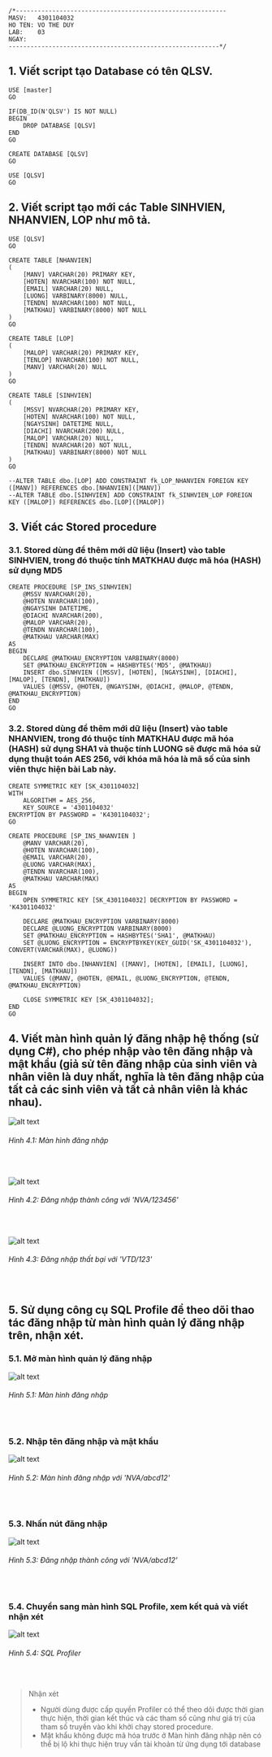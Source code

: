 ```
/*----------------------------------------------------------
MASV: 	4301104032	
HO TEN: VO THE DUY
LAB: 	03
NGAY:
----------------------------------------------------------*/
```

## 1. Viết script tạo Database có tên QLSV.
```
USE [master]
GO
 
IF(DB_ID(N'QLSV') IS NOT NULL)
BEGIN
	DROP DATABASE [QLSV]
END
GO 
 
CREATE DATABASE [QLSV]
GO 
 
USE [QLSV]
GO
```

## 2. Viết script tạo mới các Table SINHVIEN, NHANVIEN, LOP như mô tả.
```
USE [QLSV]
GO
  
CREATE TABLE [NHANVIEN]
(
	[MANV] VARCHAR(20) PRIMARY KEY,
	[HOTEN] NVARCHAR(100) NOT NULL,
	[EMAIL] VARCHAR(20) NULL,
	[LUONG] VARBINARY(8000) NULL,
	[TENDN] NVARCHAR(100) NOT NULL,
	[MATKHAU] VARBINARY(8000) NOT NULL
)
GO 
 
CREATE TABLE [LOP]
(
	[MALOP] VARCHAR(20) PRIMARY KEY,
	[TENLOP] NVARCHAR(100) NOT NULL,
	[MANV] VARCHAR(20) NULL
)
GO 
 
CREATE TABLE [SINHVIEN]
(
	[MSSV] NVARCHAR(20) PRIMARY KEY,
	[HOTEN] NVARCHAR(100) NOT NULL,
	[NGAYSINH] DATETIME NULL,
	[DIACHI] NVARCHAR(200) NULL,
	[MALOP] VARCHAR(20) NULL,
	[TENDN] NVARCHAR(20) NOT NULL,
	[MATKHAU] VARBINARY(8000) NOT NULL
)
GO 
 
--ALTER TABLE dbo.[LOP] ADD CONSTRAINT fk_LOP_NHANVIEN FOREIGN KEY ([MANV]) REFERENCES dbo.[NHANVIEN]([MANV])
--ALTER TABLE dbo.[SINHVIEN] ADD CONSTRAINT fk_SINHVIEN_LOP FOREIGN KEY ([MALOP]) REFERENCES dbo.[LOP]([MALOP])
```

## 3. Viết các Stored procedure
### 3.1. Stored dùng để thêm mới dữ liệu (Insert) vào table SINHVIEN, trong đó thuộc tính MATKHAU được mã hóa (HASH) sử dụng MD5
```
CREATE PROCEDURE [SP_INS_SINHVIEN]
	@MSSV NVARCHAR(20),
	@HOTEN NVARCHAR(100),
	@NGAYSINH DATETIME,
	@DIACHI NVARCHAR(200),
	@MALOP VARCHAR(20),
	@TENDN NVARCHAR(100),
	@MATKHAU VARCHAR(MAX)
AS 
BEGIN
	DECLARE @MATKHAU_ENCRYPTION VARBINARY(8000)
	SET @MATKHAU_ENCRYPTION = HASHBYTES('MD5', @MATKHAU)
	INSERT dbo.SINHVIEN ([MSSV], [HOTEN], [NGAYSINH], [DIACHI], [MALOP], [TENDN], [MATKHAU])
	VALUES (@MSSV, @HOTEN, @NGAYSINH, @DIACHI, @MALOP, @TENDN, @MATKHAU_ENCRYPTION)
END
GO 
```

### 3.2. Stored dùng để thêm mới dữ liệu (Insert) vào table NHANVIEN, trong đó thuộc tính MATKHAU được mã hóa (HASH) sử dụng SHA1 và thuộc tính LUONG sẽ được mã hóa sử dụng thuật toán AES 256, với khóa mã hóa là mã số của sinh viên thực hiện bài Lab này.
```
CREATE SYMMETRIC KEY [SK_4301104032]
WITH  
    ALGORITHM = AES_256,  
	KEY_SOURCE = '4301104032'
ENCRYPTION BY PASSWORD = 'K4301104032'; 
GO 
 
CREATE PROCEDURE [SP_INS_NHANVIEN ]
	@MANV VARCHAR(20),
	@HOTEN NVARCHAR(100),
	@EMAIL VARCHAR(20),
	@LUONG VARCHAR(MAX),
	@TENDN NVARCHAR(100),
	@MATKHAU VARCHAR(MAX)
AS  
BEGIN  
    OPEN SYMMETRIC KEY [SK_4301104032] DECRYPTION BY PASSWORD = 'K4301104032'  
 
	DECLARE @MATKHAU_ENCRYPTION VARBINARY(8000)
	DECLARE @LUONG_ENCRYPTION VARBINARY(8000)
	SET @MATKHAU_ENCRYPTION = HASHBYTES('SHA1', @MATKHAU)
	SET @LUONG_ENCRYPTION = ENCRYPTBYKEY(KEY_GUID('SK_4301104032'), CONVERT(VARCHAR(MAX), @LUONG))
 
    INSERT INTO dbo.[NHANVIEN] ([MANV], [HOTEN], [EMAIL], [LUONG], [TENDN], [MATKHAU])
    VALUES (@MANV, @HOTEN, @EMAIL, @LUONG_ENCRYPTION, @TENDN, @MATKHAU_ENCRYPTION)
 
    CLOSE SYMMETRIC KEY [SK_4301104032];
END 
GO
```

## 4. Viết màn hình quản lý đăng nhập hệ thống (sử dụng C#), cho phép nhập vào tên đăng nhập và mật khẩu (giả sử tên đăng nhập của sinh viên và nhân viên là duy nhất, nghĩa là tên đăng nhập của tất cả các sinh viên và tất cả nhân viên là khác nhau).

![alt text](https://github.com/duyvt-it/-BMCSDL-Lab03-CaNhan-/blob/master/%5BBMCSDL%5D%5BLab03-CaNhan%5D%5BCapture%5D/H%C3%ACnh%204.1%20M%C3%A0n%20h%C3%ACnh%20%C4%91%C4%83ng%20nh%E1%BA%ADp.png?raw=true)
###### *Hình 4.1: Màn hình đăng nhập*
</br>

![alt text](https://github.com/duyvt-it/-BMCSDL-Lab03-CaNhan-/blob/master/%5BBMCSDL%5D%5BLab03-CaNhan%5D%5BCapture%5D/H%C3%ACnh%204.2%20%C4%90%C4%83ng%20nh%E1%BA%ADp%20th%C3%A0nh%20c%C3%B4ng%20v%E1%BB%9Bi%20NVA%20123456.png?raw=true)
###### *Hình 4.2: Đăng nhập thành công với 'NVA/123456'*
</br>

![alt text](https://github.com/duyvt-it/-BMCSDL-Lab03-CaNhan-/blob/master/%5BBMCSDL%5D%5BLab03-CaNhan%5D%5BCapture%5D/H%C3%ACnh%204.3%20%C4%90%C4%83ng%20nh%E1%BA%ADp%20th%E1%BA%A5t%20b%E1%BA%A1i%20v%E1%BB%9Bi%20VTD%20123.png?raw=true)
###### *Hình 4.3: Đăng nhập thất bại với 'VTD/123'*
</br>

## 5. Sử dụng công cụ SQL Profile để theo dõi thao tác đăng nhập từ màn hình quản lý đăng nhập trên, nhận xét.
### 5.1. Mở màn hình quản lý đăng nhập

![alt text](https://github.com/duyvt-it/-BMCSDL-Lab03-CaNhan-/blob/master/%5BBMCSDL%5D%5BLab03-CaNhan%5D%5BCapture%5D/H%C3%ACnh%205.1%20M%C3%A0n%20h%C3%ACnh%20%C4%91%C4%83ng%20nh%E1%BA%ADp.png?raw=true)
###### *Hình 5.1: Màn hình đăng nhập*
</br>

### 5.2. Nhập tên đăng nhập và mật khẩu
![alt text](https://github.com/duyvt-it/-BMCSDL-Lab03-CaNhan-/blob/master/%5BBMCSDL%5D%5BLab03-CaNhan%5D%5BCapture%5D/H%C3%ACnh%205.2%20%C4%90%C4%83ng%20nh%E1%BA%ADp%20th%C3%A0nh%20c%C3%B4ng%20v%E1%BB%9Bi%20NVA%20abcd12.png?raw=true)
###### *Hình 5.2: Màn hình đăng nhập với 'NVA/abcd12'*
</br>

### 5.3. Nhấn nút đăng nhập
![alt text](https://github.com/duyvt-it/-BMCSDL-Lab03-CaNhan-/blob/master/%5BBMCSDL%5D%5BLab03-CaNhan%5D%5BCapture%5D/H%C3%ACnh%205.3%20M%C3%A0n%20h%C3%ACnh%20%C4%91%C4%83ng%20nh%E1%BA%ADp%20v%E1%BB%9Bi%20NVA%20abcd12.png?raw=true)
###### *Hình 5.3: Đăng nhập thành công với 'NVA/abcd12'*
</br>

### 5.4. Chuyển sang màn hình SQL Profile, xem kết quả và viết nhận xét
![alt text](https://github.com/duyvt-it/-BMCSDL-Lab03-CaNhan-/blob/master/%5BBMCSDL%5D%5BLab03-CaNhan%5D%5BCapture%5D/H%C3%ACnh%205.4%20SQL%20Profiler.png?raw=true)
###### *Hình 5.4: SQL Profiler*
</br>

> Nhận xét
> - Người dùng được cấp quyền Profiler có thể theo dõi được thời gian thực hiện, thời gian kết thúc và các tham số cũng như giá trị của tham số truyền vào khi khởi chạy stored procedure.
> - Mật khẩu không được mã hóa trước ở Màn hình đăng nhập nên có thể bị lộ khi thực hiện truy vấn tài khoản từ ứng dụng tới database
